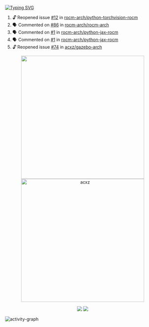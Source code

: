 [![Typing SVG](https://readme-typing-svg.herokuapp.com?size=16&color=AFFFA3&multiline=true&height=75&lines=contributing+to+robotics%2Fae%2Fml%2Fgpu;packaging+it+for+archlinux;ricer)](https://git.io/typing-svg)

<!--START_SECTION:activity-->
1. 🔓 Reopened issue [#12](https://github.com/rocm-arch/python-torchvision-rocm/issues/12) in [rocm-arch/python-torchvision-rocm](https://github.com/rocm-arch/python-torchvision-rocm)
2. 🗣 Commented on [#86](https://github.com/rocm-arch/rocm-arch/issues/86#issuecomment-1762957980) in [rocm-arch/rocm-arch](https://github.com/rocm-arch/rocm-arch)
3. 🗣 Commented on [#1](https://github.com/rocm-arch/python-jax-rocm/issues/1#issuecomment-1751007188) in [rocm-arch/python-jax-rocm](https://github.com/rocm-arch/python-jax-rocm)
4. 🗣 Commented on [#1](https://github.com/rocm-arch/python-jax-rocm/issues/1#issuecomment-1751006551) in [rocm-arch/python-jax-rocm](https://github.com/rocm-arch/python-jax-rocm)
5. 🔓 Reopened issue [#74](https://github.com/acxz/gazebo-arch/issues/74) in [acxz/gazebo-arch](https://github.com/acxz/gazebo-arch)
<!--END_SECTION:activity-->

<p align="center">
  <img width="400em" src=https://github-readme-stats.vercel.app/api?username=acxz&include_all_commits=true&show_icons=true />
  <img width="400em" src="https://github-readme-streak-stats.herokuapp.com/?user=acxz&" alt="acxz" />
</p>

<p align="center">
  <img src=https://github-readme-stats.vercel.app/api/top-langs/?username=acxz&layout=compact />
  <img src=https://github-profile-trophy.vercel.app/?username=acxz&row=2&column=4 />
</p>

![activity-graph](https://github-readme-activity-graph.vercel.app/graph?username=acxz&bg_color=053c4a&color=ffffff&line=76c533&point=8f2fe1&area=true&hide_border=true&hide_title=true)
